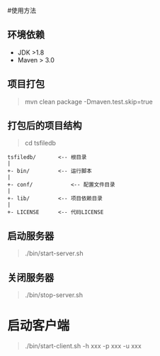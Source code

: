 #使用方法

## 环境依赖

* JDK >1.8
* Maven > 3.0

## 项目打包

> mvn clean package -Dmaven.test.skip=true

## 打包后的项目结构

> cd tsfiledb

```
tsfiledb/		<-- 根目录
|
+- bin/			<-- 运行脚本
|
+- conf/			<-- 配置文件目录
|
+- lib/			<-- 项目依赖目录
|
+- LICENSE		<-- 代码LICENSE
```


## 启动服务器

> ./bin/start-server.sh

## 关闭服务器

> ./bin/stop-server.sh

# 启动客户端

> ./bin/start-client.sh -h xxx -p xxx -u xxx

